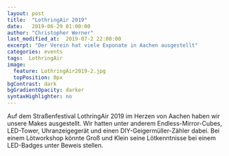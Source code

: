 ```yaml
---
layout: post
title:  "LothringAir 2019"
date:   2019-06-29 01:00:00
author: "Christopher Werner"
last_modified_at:  2019-07-2 22:00:00
excerpt: "Der Verein hat viele Exponate in Aachen ausgestellt"
categories: events
tags:  LothringAir
image:
  feature: LothringAir2019-2.jpg
  topPosition: 0px
bgContrast: dark
bgGradientOpacity: darker
syntaxHighlighter: no
---
```

Auf dem Straßenfestival LothringAir 2019 im Herzen von Aachen haben wir unsere Makes ausgestellt. Wir hatten unter anderem Endless-Mirror-Cubes, LED-Tower, Uhranzeigegerät und einen DIY-Geigermüller-Zähler dabei.
Bei einem Lötworkshop könnte Groß und Klein seine Lötkenntnisse bei einem LED-Badges unter Beweis stellen. 

<div class="img img--fullContainer img--14xLeading" style="background-image: url({{ site.baseurl_posts_img }}LothringAir2019-2kl.jpg);"></div>
